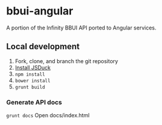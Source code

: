 # bbui-angular

A portion of the Infinity BBUI API ported to Angular services.

## Local development

1. Fork, clone, and branch the git repository
1. [Install JSDuck](https://github.com/senchalabs/jsduck/wiki/Installation)
1. `npm install`
1. `bower install`
1. `grunt build`

### Generate API docs

`grunt docs`
Open docs/index.html